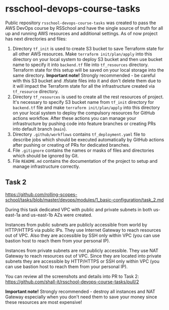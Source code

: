 # rsschool-devops-course-tasks

Public repository `rsschool-devops-course-tasks` was created to pass the AWS DevOps course by RSSchool and have the single source of truth for all up and running AWS resources and additional settings.
As of now project has next directories and files:
1. Directory `tf_init` is used to create S3 bucket to save Terraform state for all other AWS resources. Make `terraform init/plan/apply` into this directory on your local system to deploy S3 bucket and then use bucket name to specify it into `backend.tf` file into `tf_resources` directory. Terraform state for this setup will be saved on your local storage into the same directory.
**Important note!** Strongly recommended - be careful with this S3 bucket and .tfstate files into it and don't delete them due to it will impact the Terraform state for all the infrastructure created via `tf_resource` directory.
2. Directory `tf_resources` is used to create all the rest resources of project. It's necessary to specify S3 bucket name from `tf_init` directory for `backend.tf` file and make `terraform init/plan/apply` into this directory on your local system to deploy the compulsory resources for GitHub actions workflow. After these actions you can manage your infrastructure by pushing code into feature branches or creating PRs into default branch (`main`).
3. Directory `.github/workflows` contains `tf_deployment.yaml` file to describe jobs which should be executed automatically by GitHub actions after pushing or creating of PRs for dedicated branches.
4. File `.gitignore` contains the names or masks of files and directories which should be ignored by Git.
5. File `README.md` contains the documentation of the project to setup and manage infrastructure correctly.


## Task 2
https://github.com/rolling-scopes-school/tasks/blob/master/devops/modules/1_basic-configuration/task_2.md

During this task dedicated VPC with public and private subnets in both us-east-1a and us-east-1b AZs were created.

Instances from public subnets are publicly accessible from world by HTTP/HTTPS via public IPs. They use Internet Gateway to reach resources out of VPC. Also they are accessible by SSH only within VPC (you can use bastion host to reach them from your personal IP).

Instances from private subnets are not publicly accessible. They use NAT Gateway to reach resources out of VPC. Since they are located into private subnets they are accessible by HTTP/HTTPS or SSH only within VPC (you can use bastion host to reach them from your personal IP).

You can review all the screenshots and details into PR to Task 2: https://github.com/shall-it/rsschool-devops-course-tasks/pull/2

**Important note!** Strongly recommended - destroy all instances and NAT Gateway especially when you don't need them to save your money since these resources are most expensive!